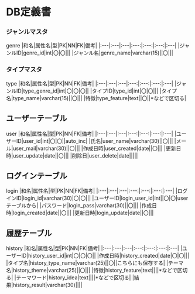 # DB定義書

### ジャンルマスタ
genre
|和名|属性名|型|PK|NN|FK|備考|
|:---|:---|:---|:---:|:---:|:---:|:---|
|ジャンルID|genre_id|int|〇|〇|||
|ジャンル名|genre_name|varchar(15)||〇|||

### タイプマスタ
type
|和名|属性名|型|PK|NN|FK|備考|
|:---|:---|:---|:---:|:---:|:---:|:---|
|ジャンルID|type_genre_id|int|〇|〇|〇||
|タイプID|type_id|int|〇|〇|||
|タイプ名|type_name|varchar(15)||〇|||
|特徴|type_feature|text||〇||\*などで区切る|

## ユーザーテーブル
user
|和名|属性名|型|PK|NN|FK|備考|
|:---|:---|:---|:---:|:---:|:---:|:---|
|ユーザーID|user_id|int|〇|〇||auto_inc|
|氏名|user_name|varchar(30)||〇|||
|メール|user_mail|varchar(30)||〇|||
|作成日時|user_created|date||〇|||
|更新日時|user_update|date||〇|||
|削除日|user_delete|date|||||

## ログインテーブル
login
|和名|属性名|型|PK|NN|FK|備考|
|:---|:---|:---|:---:|:---:|:---:|:---|
|ログインID|login_id|varchar(30)|〇|〇|||
|ユーザーID|login_user_id|int||〇|〇|userテーブルから|
|パスワード|login_pass|varchar(30)||〇|||
|作成日時|login_created|date||〇|||
|更新日時|login_update|date||〇||| 

## 履歴テーブル
history
|和名|属性名|型|PK|NN|FK|備考|
|:---|:---|:---|:---:|:---:|:---:|:---|
|ユーザーID|history_user_id|int|〇|〇|〇||
|作成日時|history_created|date|〇|〇|||
|タイプ名|history_type_name|varchar(25)||〇||こちらにも保存する|
|テーマ名|history_theme|varchar(25)||〇|||
|特徴|history_feature|text||||\*などで区切る|
|テーマワード|history_idea|text||||\*などで区切る|
|結果|history_result|varchar(30)||||
